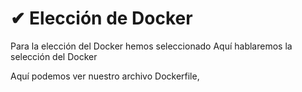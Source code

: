 # ✔ Elección de Docker
Para la elección del Docker hemos seleccionado
Aquí hablaremos la selección del Docker

Aquí podemos ver nuestro archivo Dockerfile, 

